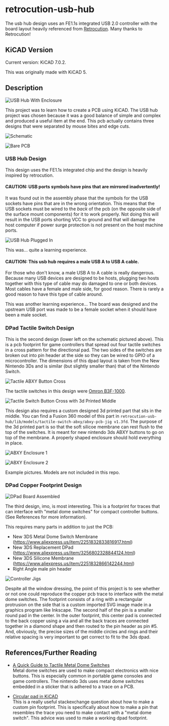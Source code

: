# retrocution-usb-hub

The usb hub design uses an FE1.1s integrated USB 2.0 controller with the board layout heavily referenced from [Retrocution](https://www.retrocution.com/2020/01/15/easy-diy-tiny-usb-hub-for-raspberry-pi-projects/). Many thanks to Retrocution!

## KiCAD Version

Current version: KiCAD 7.0.2.

This was originally made with KiCAD 5.

## Description

![USB Hub With Enclosure](/images/retrocution-usb-hub/usb-hub-with-enclosure.jpg?raw=true)

This project was to learn how to create a PCB using KiCAD. The USB hub project was chosen because it was a good balance of simple and complex and produced a useful item at the end. This pcb actually contains three designs that were separated by mouse bites and edge cuts.

![Schematic](/images/retrocution-usb-hub/usb-hub-schematic.png?raw=true)

![Bare PCB](/images/retrocution-usb-hub/bare-pcbs.jpg?raw=true)

### USB Hub Design

This design uses the FE1.1s integrated chip and the design is heavily inspired by retrocution.

#### CAUTION: USB ports symbols have pins that are mirrored inadvertently!

It was found out in the assembly phase that the symbols for the USB sockets have pins that are in the wrong orientation. This means that the USB sockets must be wired to the *back* of the pcb (on the opposite side of the surface mount components) for it to work properly. Not doing this will result in the USB ports shorting VCC to ground and that will damage the host computer if power surge protection is not present on the host machine ports.

![USB Hub Plugged In](/images/retrocution-usb-hub/hub-plugged-in.jpg?raw=true)

This was... quite a learning experience.

#### CAUTION: This usb hub requires a male USB A to USB A cable.

For those who don't know, a male USB A to A cable is really dangerous. Because many USB devices are designed to be hosts, plugging two hosts together with this type of cable may do damaged to one or both devices. Most cables have a female and male side, for good reason. There is rarely a good reason to have this type of cable around.

This was another learning experience... The board was designed and the upstream USB port was made to be a female socket when it should have been a male socket.

### DPad Tactile Switch Design

This is the second design (lower left on the schematic pictured above). This is a pcb footprint for game controllers that spread out four tactile switches in a cross pattern for the directional pad. The two sides of the switches are broken out into pin header at the side so they can be wired to GPIO of a microcontroller. The dimensions of this dpad layout is taken from the New Nintendo 3Ds and is similar (but slightly smaller than) that of the Nintendo Switch.

![Tactile ABXY Button Cross](/images/retrocution-usb-hub/tactile-abxy.jpg?raw=true)

The tactile switches in this design were [Omron B3F-1000](https://www.digikey.com/en/products/detail/omron-electronics-inc-emc-div/B3F-1000/33150).

![Tactile Switch Button Cross with 3d Printed Middle](/images/retrocution-usb-hub/tactile-switch-button-cross-with-3d-printed-middle.jpg?raw=true)

This design also requires a custom designed 3d printed part that sits in the middle. You can find a Fusion 360 model of this part in `retrocution-usb-hub/lib/models/tactile-switch-abxy/abxy-pcb-jig v1.3fd`. The purpose of the 3d printed part is so that the soft silicoe membrane can rest flush to the top of the switches. It is meant for new nintendo 3ds ABXY buttons to go on top of the membrane. A properly shaped enclosure should hold everything in place.

![ABXY Enclosure 1](/images/retrocution-usb-hub/abxy-enclosure-1.jpg?raw=true)

![ABXY Enclosure 2](/images/retrocution-usb-hub/abxy-enclosure-2.jpg?raw=true)

Example pictures. Models are not included in this repo.

### DPad Copper Footprint Design

![DPad Board Assembled](/images/retrocution-usb-hub/footprint-dpad.jpg?raw=true)

The third design, imo, is most interesting. This is a footprint for traces that can interface with "metal dome switches" for compact controller buttons. (See References for more information).

This requires many parts in addition to just the PCB:

* New 3DS Metal Dome Switch Membrane (https://www.aliexpress.us/item/2251832833816917.html)
* New 3DS Replacement DPad (https://www.aliexpress.us/item/3256802328844124.html)
* New 3DS Silicone Membrane (https://www.aliexpress.us/item/2251832866142244.html)
* Right Angle male pin header

![Controller Jigs](/images/retrocution-usb-hub/controller-jigs.jpg?raw=true)

Despite all the window dressing, the point of this project is to see whether or not one could reproduce the copper pcb trace to interface with the metal dome switches. The footprint consists of a ring with a rectangular protrusion on the side that is a custom imported SVG image made in a graphics program like Inkscape. The second half of the pin is a smaller round pad in the center. In the outer footprint, this center pad is connected to the back copper using a via and all the back traces are connected together in a diamond shape and then routed to the pin header as pin #5. And, obviously, the precise sizes of the middle circles and rings and their relative spacing is very important to get correct to fit to the 3ds dpad.

## References/Further Reading

* [A Quick Guide to Tactile Metal Dome Switches](https://www.snaptron.com/2022/12/quick-guide-to-tactile-metal-domes-switches-snaptron/)  
  Metal dome switches are used to make compact electronics with nice buttons. This is especially common in portable game consoles and game controllers. The nintendo 3ds uses metal dome switches embedded in a sticker that is adhered to a trace on a PCB.

* [Circular pad in KiCAD](https://forum.kicad.info/t/circular-pad-in-kicad/12689)  
  This is a really useful stackexchange question about how to make a custom pin footprint. This is specifically about how to make a pin that resembles the trace you need to make contact with a "metal dome switch". This advice was used to make a working dpad footprint.
